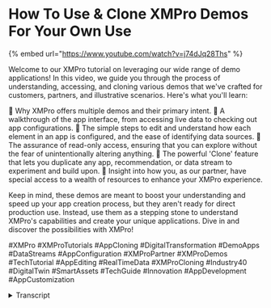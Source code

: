 # How To Use & Clone XMPro Demos For Your Own Use

{% embed url="https://www.youtube.com/watch?v=j74dJq28Ths" %}

Welcome to our XMPro tutorial on leveraging our wide range of demo applications! In this video, we guide you through the process of understanding, accessing, and cloning various demos that we've crafted for customers, partners, and illustrative scenarios. Here's what you'll learn:

🔹 Why XMPro offers multiple demos and their primary intent. 🔹 A walkthrough of the app interface, from accessing live data to checking out app configurations. 🔹 The simple steps to edit and understand how each element in an app is configured, and the ease of identifying data sources. 🔹 The assurance of read-only access, ensuring that you can explore without the fear of unintentionally altering anything. 🔹 The powerful 'Clone' feature that lets you duplicate any app, recommendation, or data stream to experiment and build upon. 🔹 Insight into how you, as our partner, have special access to a wealth of resources to enhance your XMPro experience.

Keep in mind, these demos are meant to boost your understanding and speed up your app creation process, but they aren't ready for direct production use. Instead, use them as a stepping stone to understand XMPro's capabilities and create your unique applications. Dive in and discover the possibilities with XMPro!

\#XMPro #XMProTutorials #AppCloning #DigitalTransformation #DemoApps #DataStreams #AppConfiguration #XMProPartner #XMProDemos #TechTutorial #AppEditing #RealTimeData #XMProCloning #Industry40 #DigitalTwin #SmartAssets #TechGuide #Innovation #AppDevelopment #AppCustomization

<details>

<summary>Transcript</summary>

now the reason why you are seeing so

many options in here is what we did is

we loaded all these examples these are

examples that we put in here that we've

configured previously

for other customers other partners or

just some scenarios to to help explain

some of the things that we've

we've put together it's also used as a

starting point

so for instance if you go into any one

of these so let's say you go to the heat

exchanger one over here

and you like the look and feel of this

app you have access to it you'll see

it's got live data coming through it's

got recommendations here it's got a

chart down the bottom let's say you like

it and you want to use this app and just

extend it and add onto it you can do

that

how you do that is you see the pencil

over here

you click the edit every single one of

you has read read access to this which

means you can click the pencil what that

means is you'll be able to open the app

but you can't edit it that means you

can't break it so don't don't worry

about well I don't want to go into these

in case I break it or you know make a

change you can't do that

if it's published it can't be edited

however you can actually have a look at

how it was configured so for instance

you can see the yellow has

um around the box that tells me there's

a data source on it if I click that box

and I go to the properties you can see

okay so there's my data source which is

telemetry

I can go to the page date and I can see

well there is my Fields that's in the

data source click the pencil

and the pencil will actually show you

and tell you okay so it's getting it

from that data stream so smart assets

that data stream so now you can go into

the data stream and you can do the same

thing here

you can go into for instance smart

assets

and you can see there is the data stream

you have access to the data stream as

well and you can see there is the data

stream that is actually being used to

pass data through to this particular app

so you can see if I double click this

and it looks very similar to what you

configured this is just using the event

simulator

a broadcast so we can run

recommendations if you do the end-to-end

training it'll show you the Run

recommendations

um and walk through that for you what

you'll see here we're only looking for

one record so I want one end one record

at a time cash per entity and you'll see

asset number is my identifier in here

so you have access to these as well

again read access

once you get comfortable we can give you

right access to to these as well the

other reason why you've got access to

these is you don't have to create the

sort from scratch

so let's say you actually want to use

part of this app and you want to extend

this app if you go here to the main app

view so how I get there is you can

either scroll left or just close this

page

so here is the main app you click more

you can see Cloud you can clone the

whole app

you can do that for any of the apps in

here so as an example let's say you go

into the smart

let's go into this example

let's say you you like some of the

things that were in this particular

example and you want to copy it or clone

it or use it let's say

the pump view so let's have a look at

this view here you'll see there's a 2d

there's some live visuals there's all

the data coming down the bottom here

there's a 3D section as well

you want to use this as a starting point

versus

going from there

now

in this particular view here

to be able to clone it you do the same

thing you click the pencil

and you just go into the Clone section

you can clone the whole app and make

changes to it we've given you access to

a lot of examples because you're a

partner of ours you get access to a few

more things in here so you can clone all

the apps as you want to

you can clone recommendations as well so

on the left you'll see here's

recommendations you can go into there's

a whole bunch of recommendations that

you all have access to as well

same principle applies here you can go

to more and you can clone the

recommendation give it a name that

makes sense to you and then you can play

around with it you can change it see how

it works get comfortable break it delete

it but you can't change the the current

running ones that are there so you don't

have to worry about that

and then the last is obviously the data

streams as well that you also have

access to those that you can clone and

use those from from that perspective the

intent is this is to help you create and

configure apps to get out of the gate

pretty quickly these are not production

\[Music]

um

uh you know ready samples if I can call

it that so you can't really take one of

these and go put it into production at a

custom

it's not their intent their intent is to

show you different capabilities

um and and what you can actually work

through and configure

um and go through yeah

</details>
